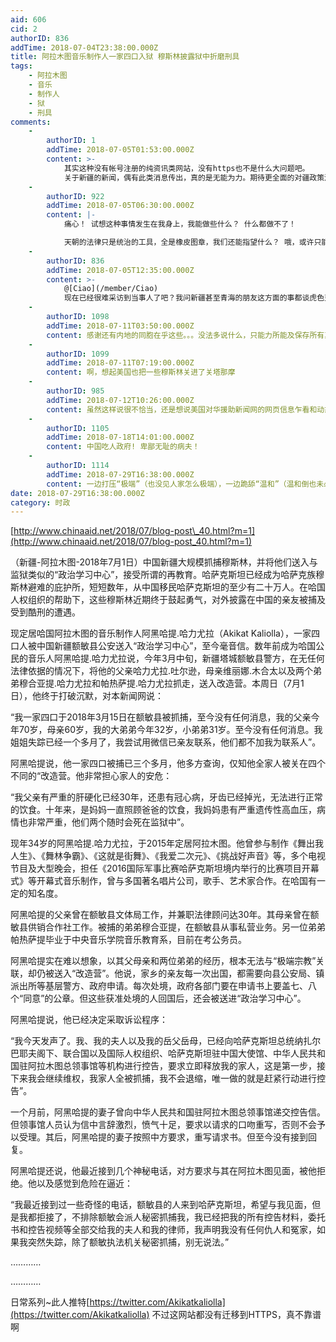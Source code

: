 ```yaml
---
aid: 606
cid: 2
authorID: 836
addTime: 2018-07-04T23:38:00.000Z
title: 阿拉木图音乐制作人一家四口入狱 穆斯林披露狱中折磨刑具
tags:
    - 阿拉木图
    - 音乐
    - 制作人
    - 狱
    - 刑具
comments:
    -
        authorID: 1
        addTime: 2018-07-05T01:53:00.000Z
        content: >-
            其实这种没有帐号注册的纯资讯类网站，没有https也不是什么大问题吧。
            关于新疆的新闻，偶有此类消息传出，真的是无能为力。期待更全面的对疆政策演变脉络之类的文章出现。
    -
        authorID: 922
        addTime: 2018-07-05T06:30:00.000Z
        content: |-
            痛心！ 试想这种事情发生在我身上，我能做些什么？ 什么都做不了！

            天朝的法律只是统治的工具，全是橡皮图章，我们还能指望什么？ 哦，或许只能祈求不要发生在自己身上，苟活一生？
    -
        authorID: 836
        addTime: 2018-07-05T12:35:00.000Z
        content: >-
            @[Ciao](/member/Ciao)
            现在已经很难采访到当事人了吧？我问新疆甚至青海的朋友这方面的事都谈虎色变不敢接话。。还是用的signal。。或者有间接的技术手段，搜集大数据？政府网站上的公文招聘招标，非保密的，还有监测网友的活动和发言之类的，这跟条子差不多的干活。。？
    -
        authorID: 1098
        addTime: 2018-07-11T03:50:00.000Z
        content: 感谢还有内地的同胞在乎这些。。。没法多说什么，只能力所能及保存所有真相
    -
        authorID: 1099
        addTime: 2018-07-11T07:19:00.000Z
        content: 啊，想起美国也把一些穆斯林关进了关塔那摩
    -
        authorID: 985
        addTime: 2018-07-12T10:26:00.000Z
        content: 虽然这样说很不恰当，还是想说美国对华援助新闻网的网页信息乍看和动态网有些相似，不知道大家对美国的态度是如何？
    -
        authorID: 1105
        addTime: 2018-07-18T14:01:00.000Z
        content: 中国吃人政府! 卑鄙无耻的病夫！
    -
        authorID: 1114
        addTime: 2018-07-29T16:38:00.000Z
        content: 一边打压“极端”（也没见人家怎么极端），一边跪舔“温和”（温和倒也未必），这是红绿合流的节奏?
date: 2018-07-29T16:38:00.000Z
category: 时政
---
```


[http://www.chinaaid.net/2018/07/blog-post\_40.html?m=1](http://www.chinaaid.net/2018/07/blog-post_40.html?m=1)

（新疆-阿拉木图-2018年7月1日）中国新疆大规模抓捕穆斯林，并将他们送入与监狱类似的“政治学习中心”，接受所谓的再教育。哈萨克斯坦已经成为哈萨克族穆斯林避难的庇护所，短短数年，从中国移民哈萨克斯坦的至少有二十万人。在哈国人权组织的帮助下，这些穆斯林近期终于鼓起勇气，对外披露在中国的亲友被捕及受到酷刑的遭遇。

现定居哈国阿拉木图的音乐制作人阿黑哈提.哈力尤拉（Akikat Kaliolla），一家四口人被中国新疆额敏县公安送入“政治学习中心”，至今毫音信。数年前成为哈国公民的音乐人阿黑哈提.哈力尤拉说，今年3月中旬，新疆塔城额敏县警方，在无任何法律依据的情况下，将他的父亲哈力尤拉.吐尔逊，母亲维丽娜.木合太以及两个弟弟穆合亚提.哈力尤拉和帕热萨提.哈力尤拉抓走，送入改造营。本周日（7月1日），他终于打破沉默，对本新闻网说：

“我一家四口于2018年3月15日在额敏县被抓捕，至今没有任何消息，我的父亲今年70岁，母亲60岁，我的大弟弟今年32岁，小弟弟31岁。至今没有任何消息。我姐姐失踪已经一个多月了，我尝试用微信已亲友联系，他们都不加我为联系人”。

阿黑哈提说，他一家四口被捕已三个多月，他多方查询，仅知他全家人被关在四个不同的“改造营。他非常担心家人的安危：

“我父亲有严重的肝硬化已经30年，还患有冠心病，牙齿已经掉光，无法进行正常的饮食。十年来，是妈妈一直照顾爸爸的饮食，我妈妈患有严重遗传性高血压，病情也非常严重，他们两个随时会死在监狱中”。

现年34岁的阿黑哈提.哈力尤拉，于2015年定居阿拉木图。他曾参与制作《舞出我人生》、《舞林争霸》、《这就是街舞》、《我爱二次元》、《挑战好声音》等，多个电视节目及大型晚会，担任《2016国际军事比赛哈萨克斯坦境内举行的比赛项目开幕式》等开幕式音乐制作，曾与多国著名唱片公司，歌手、艺术家合作。在哈国有一定的知名度。

阿黑哈提的父亲曾在额敏县文体局工作，并兼职法律顾问达30年。其母亲曾在额敏县供销合作社工作。被捕的弟弟穆合亚提，在额敏县从事私营业务。另一位弟弟帕热萨提毕业于中央音乐学院音乐教育系，目前在考公务员。

阿黑哈提实在难以想象，以其父母亲和两位弟弟的经历，根本无法与“极端宗教”关联，却仍被送入“改造营”。他说，家乡的亲友每一次出国，都需要向县公安局、镇派出所等基层警方、政府申请。每次处境，政府各部门要在申请书上要盖七、八个“同意”的公章。但这些获准处境的人回国后，还会被送进“政治学习中心”。

阿黑哈提说，他已经决定采取诉讼程序：

“我今天发声了。我、我的夫人以及我的岳父岳母，已经向哈萨克斯坦总统纳扎尔巴耶夫阁下、联合国以及国际人权组织、哈萨克斯坦驻中国大使馆、中华人民共和国驻阿拉木图总领事馆等机构进行控告，要求立即释放我的家人，这是第一步，接下来我会继续维权，我家人全被抓捕，我不会退缩，唯一做的就是赶紧行动进行控告”。

一个月前，阿黑哈提的妻子曾向中华人民共和国驻阿拉木图总领事馆递交控告信。但领事馆人员认为信中言辞激烈，愤气十足，要求以请求的口吻重写，否则不会予以受理。其后，阿黑哈提的妻子按照中方要求，重写请求书。但至今没有接到回复。

阿黑哈提还说，他最近接到几个神秘电话，对方要求与其在阿拉木图见面，被他拒绝。他以及感觉到危险在逼近：

“我最近接到过一些奇怪的电话，额敏县的人来到哈萨克斯坦，希望与我见面，但是我都拒接了，不排除额敏会派人秘密抓捕我，我已经把我的所有控告材料，委托书和控告视频等全部交给我的夫人和我的律师，我声明我没有任何仇人和冤家，如果我突然失踪，除了额敏执法机关秘密抓捕，别无说法。”

…………

…………

日常系列~此人推特[https://twitter.com/Akikatkaliolla](https://twitter.com/Akikatkaliolla) 不过这网站都没有迁移到HTTPS，真不靠谱啊
